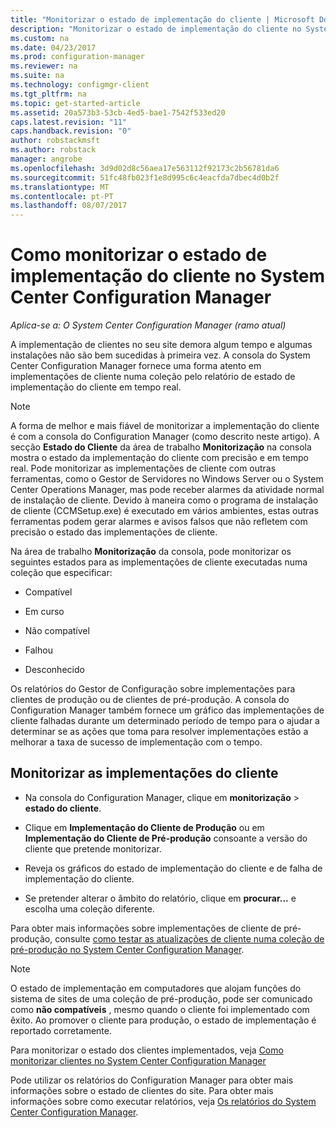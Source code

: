 ```yaml
---
title: "Monitorizar o estado de implementação do cliente | Microsoft Docs"
description: "Monitorizar o estado de implementação do cliente no System Center Configuration Manager."
ms.custom: na
ms.date: 04/23/2017
ms.prod: configuration-manager
ms.reviewer: na
ms.suite: na
ms.technology: configmgr-client
ms.tgt_pltfrm: na
ms.topic: get-started-article
ms.assetid: 20a573b3-53cb-4ed5-bae1-7542f533ed20
caps.latest.revision: "11"
caps.handback.revision: "0"
author: robstackmsft
ms.author: robstack
manager: angrobe
ms.openlocfilehash: 3d9d02d8c56aea17e563112f92173c2b56781da6
ms.sourcegitcommit: 51fc48fb023f1e8d995c6c4eacfda7dbec4d0b2f
ms.translationtype: MT
ms.contentlocale: pt-PT
ms.lasthandoff: 08/07/2017
---
```

# <a name="how-to-monitor-client-deployment-status-in-system-center-configuration-manager"></a>Como monitorizar o estado de implementação do cliente no System Center Configuration Manager

*Aplica-se a: O System Center Configuration Manager (ramo atual)*

A implementação de clientes no seu site demora algum tempo e algumas instalações não são bem sucedidas à primeira vez. A consola do System Center Configuration Manager fornece uma forma atento em implementações de cliente numa coleção pelo relatório de estado de implementação do cliente em tempo real.  

> [!NOTE]  
>  A forma de melhor e mais fiável de monitorizar a implementação do cliente é com a consola do Configuration Manager (como descrito neste artigo). A secção **Estado do Cliente** da área de trabalho **Monitorização** na consola mostra o estado da implementação do cliente com precisão e em tempo real. Pode monitorizar as implementações de cliente com outras ferramentas, como o Gestor de Servidores no Windows Server ou o System Center Operations Manager, mas pode receber alarmes da atividade normal de instalação de cliente. Devido à maneira como o programa de instalação de cliente (CCMSetup.exe) é executado em vários ambientes, estas outras ferramentas podem gerar alarmes e avisos falsos que não refletem com precisão o estado das implementações de cliente.  

 Na área de trabalho **Monitorização** da consola, pode monitorizar os seguintes estados para as implementações de cliente executadas numa coleção que especificar:  

-   Compatível  

-   Em curso  

-   Não compatível  

-   Falhou  

-   Desconhecido  

 Os relatórios do Gestor de Configuração sobre implementações para clientes de produção ou de clientes de pré-produção. A consola do Configuration Manager também fornece um gráfico das implementações de cliente falhadas durante um determinado período de tempo para o ajudar a determinar se as ações que toma para resolver implementações estão a melhorar a taxa de sucesso de implementação com o tempo.  

## <a name="to-monitor-client-deployments"></a>Monitorizar as implementações do cliente  

-   Na consola do Configuration Manager, clique em **monitorização** > **estado do cliente**.  

-   Clique em **Implementação do Cliente de Produção** ou em **Implementação do Cliente de Pré-produção** consoante a versão do cliente que pretende monitorizar.  

-   Reveja os gráficos do estado de implementação do cliente e de falha de implementação do cliente.  

-   Se pretender alterar o âmbito do relatório, clique em **procurar...**  e escolha uma coleção diferente.  

 Para obter mais informações sobre implementações de cliente de pré-produção, consulte [como testar as atualizações de cliente numa coleção de pré-produção no System Center Configuration Manager](../../../core/clients/manage/upgrade/test-client-upgrades.md).

 > [!NOTE]
 > O estado de implementação em computadores que alojam funções do sistema de sites de uma coleção de pré-produção, pode ser comunicado como **não compatíveis** , mesmo quando o cliente foi implementado com êxito. Ao promover o cliente para produção, o estado de implementação é reportado corretamente.   

 Para monitorizar o estado dos clientes implementados, veja [Como monitorizar clientes no System Center Configuration Manager](../../../core/clients/manage/monitor-clients.md)  

 Pode utilizar os relatórios do Configuration Manager para obter mais informações sobre o estado de clientes do site. Para obter mais informações sobre como executar relatórios, veja [Os relatórios do System Center Configuration Manager](../../../core/servers/manage/reporting.md).  
